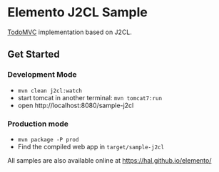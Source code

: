 # Elemento J2CL Sample

[TodoMVC](http://todomvc.com/) implementation based on J2CL.

## Get Started

### Development Mode

- `mvn clean j2cl:watch`
- start tomcat in another terminal: `mvn tomcat7:run`
- open http://localhost:8080/sample-j2cl

### Production mode

- `mvn package -P prod`
- Find the compiled web app in `target/sample-j2cl`

All samples are also available online at https://hal.github.io/elemento/
